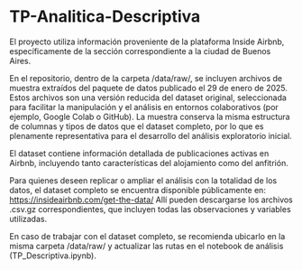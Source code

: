 # TP-Analitica-Descriptiva

El proyecto utiliza información proveniente de la plataforma Inside Airbnb, específicamente de la sección correspondiente a la ciudad de Buenos Aires.

En el repositorio, dentro de la carpeta /data/raw/, se incluyen archivos de muestra extraídos del paquete de datos publicado el 29 de enero de 2025.
Estos archivos son una versión reducida del dataset original, seleccionada para facilitar la manipulación y el análisis en entornos colaborativos (por ejemplo, Google Colab o GitHub). La muestra conserva la misma estructura de columnas y tipos de datos que el dataset completo, por lo que es plenamente representativa para el desarrollo del análisis exploratorio inicial.

El dataset contiene información detallada de publicaciones activas en Airbnb, incluyendo tanto características del alojamiento como del anfitrión.

Para quienes deseen replicar o ampliar el análisis con la totalidad de los datos, el dataset completo se encuentra disponible públicamente en: https://insideairbnb.com/get-the-data/
Allí pueden descargarse los archivos .csv.gz correspondientes, que incluyen todas las observaciones y variables utilizadas.

En caso de trabajar con el dataset completo, se recomienda ubicarlo en la misma carpeta /data/raw/ y actualizar las rutas en el notebook de análisis (TP_Descriptiva.ipynb).
